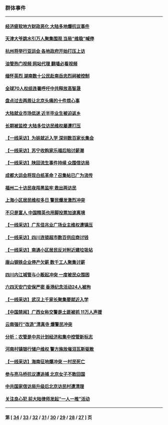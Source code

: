 ### 群体事件
---
#### [经济疲软地方财政恶化 大陆多地爆抗议事件](../../pages/ncid279/n14068568.md?09080045) 
#### [天津大爷跳水引万人聚集围观 当局“维稳”喊停](../../pages/ncid279/n14068364.md?09080045) 
#### [杭州将举行亚运会 各地政府开始打压上访](../../pages/ncid279/n14059747.md?09080045) 
#### [油管热门视频 网站代理 翻墙必看视频](http://138.2.39.72:81/youtube.html?epic-marker?09080045)
#### [缅怀英烈 湖南数十公民赴南岳忠烈祠被控制](../../pages/ncid279/n14055318.md?09080045) 
#### [全球70人权组连署呼吁中共释放高智晟](../../pages/ncid279/n14055054.md?09080045) 
#### [盘点过去两周让北京头痛的十件烦心事](../../pages/ncid279/n14052654.md?09080045) 
#### [大陆就业市场低迷 近半毕业生被迫返乡](../../pages/ncid279/n14050945.md?09080045) 
#### [长期被监控 大陆多位访民维权屡遭打压](../../pages/ncid279/n14049331.md?09080045) 
#### [【一线采访】为娃就近入学 深圳数百家长集会](../../pages/ncid279/n14044246.md?09080045) 
#### [【一线采访】苏宁收购家乐福后陷讨薪潮](../../pages/ncid279/n14042224.md?09080045) 
#### [【一线采访】陕回流生事件持续 众围信访局](../../pages/ncid279/n14040242.md?09080045) 
#### [成都大运会将现白纸革命？召集帖已广为流传](../../pages/ncid279/n14033119.md?09080045) 
#### [福州二十访民夜闯黑监牢 救出两访民](../../pages/ncid279/n14031617.md?09080045) 
#### [上海小区居民维权多日 警民爆发激烈冲突](../../pages/ncid279/n14029221.md?09080045) 
#### [不只是富人 中国精英也用脚投票加速离境](../../pages/ncid279/n14029086.md?09080045) 
#### [【一线采访】广东佳兆业广场业主维权遭镇压](../../pages/ncid279/n14028175.md?09080045) 
#### [【一线采访】四川连锁超市数百供应商讨钱](../../pages/ncid279/n14025102.md?09080045) 
#### [【一线采访】南通小区居民反对附近建垃圾站](../../pages/ncid279/n14021690.md?09080045) 
#### [唐山钢铁企业停产欠薪 数千工人聚集讨薪](../../pages/ncid279/n14017404.md?09080045) 
#### [四川内江城管与小贩起冲突 一度被民众围困](../../pages/ncid279/n14015922.md?09080045) 
#### [六四天安门安保严密 香港纪念活动24人被拘](../../pages/ncid279/n14009800.md?09080045) 
#### [【一线采访】武汉上千家长聚集要就近入学](../../pages/ncid279/n14009497.md?09080045) 
#### [【中国禁闻】广西女称交警是土匪被抓 11万人声援](../../pages/ncid279/n14006869.md?09080045) 
#### [云南强行“改造”清真寺 爆警民冲突](../../pages/ncid279/n14005561.md?09080045) 
#### [分析：农管是中共计划经济和集中控管新标志](../../pages/ncid279/n14000665.md?09080045) 
#### [河南村镇银行储户维权 警方施放催泪瓦斯驱散](../../pages/ncid279/n13998750.md?09080045) 
#### [【一线采访】海南征地爆冲突 一村民死亡](../../pages/ncid279/n13989137.md?09080045) 
#### [参与亮马桥抗议遭追捕 北京女子不敢回国](../../pages/ncid279/n13985420.md?09080045) 
#### [中共国家信访局升级后北京访民村遭清理](../../pages/ncid279/n13984826.md?09080045) 
#### [关注良心犯 前大陆律师发起“一人一推”活动](../../pages/ncid279/n13980524.md?09080045) 

---
#### 第 [ [34](./34.md?09080045) / [33](./33.md?09080045) / [32](./32.md?09080045) / [31](./31.md?09080045) / [30](./30.md?09080045) / [29](./29.md?09080045) / [28](./28.md?09080045) / [27](./27.md?09080045) ] 页
